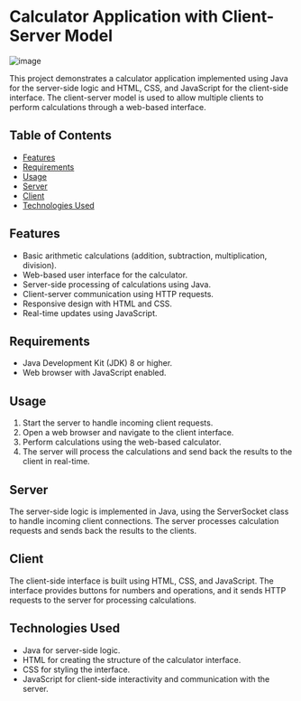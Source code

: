 # Calculator Application with Client-Server Model

![image](https://github.com/chenB-Y/Calculate/assets/129218828/bf9503b0-cad1-449c-be9c-576f45428755)


This project demonstrates a calculator application implemented using Java for the server-side logic and HTML, CSS, and JavaScript for the client-side interface. The client-server model is used to allow multiple clients to perform calculations through a web-based interface.

## Table of Contents

- [Features](#features)
- [Requirements](#requirements)
- [Usage](#usage)
- [Server](#server)
- [Client](#client)
- [Technologies Used](#technologies-used)

## Features

- Basic arithmetic calculations (addition, subtraction, multiplication, division).
- Web-based user interface for the calculator.
- Server-side processing of calculations using Java.
- Client-server communication using HTTP requests.
- Responsive design with HTML and CSS.
- Real-time updates using JavaScript.

## Requirements

- Java Development Kit (JDK) 8 or higher.
- Web browser with JavaScript enabled.

## Usage

1. Start the server to handle incoming client requests.
2. Open a web browser and navigate to the client interface.
3. Perform calculations using the web-based calculator.
4. The server will process the calculations and send back the results to the client in real-time.


## Server
The server-side logic is implemented in Java, using the ServerSocket class to handle incoming client connections. The server processes calculation requests and sends back the results to the clients.

## Client
The client-side interface is built using HTML, CSS, and JavaScript. The interface provides buttons for numbers and operations, and it sends HTTP requests to the server for processing calculations.

## Technologies Used
- Java for server-side logic.
- HTML for creating the structure of the calculator interface.
- CSS for styling the interface.
- JavaScript for client-side interactivity and communication with the server.
